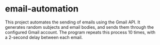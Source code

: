 # email-automation
This project automates the sending of emails using the Gmail API. It generates random subjects and email bodies, and sends them through the configured Gmail account. The program repeats this process 10 times, with a 2-second delay between each email.
